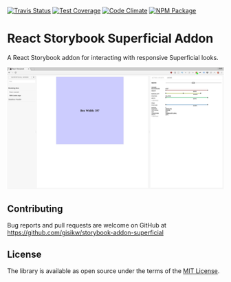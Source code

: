 [![Travis Status][trav_img]][trav_site]
[![Test Coverage][cov_img]][cov_site]
[![Code Climate][code_img]][code_site]
[![NPM Package][npm_img]][npm_site]

# React Storybook Superficial Addon

A React Storybook addon for interacting with responsive Superficial looks.

![React Storybook README addon][screen_url]

## Contributing

Bug reports and pull requests are welcome on GitHub at https://github.com/gisikw/storybook-addon-superficial

## License

The library is available as open source under the terms of the [MIT License](http://opensource.org/licenses/MIT).

[trav_img]: https://api.travis-ci.org/gisikw/storybook-addon-superficial.svg
[trav_site]: https://travis-ci.org/gisikw/storybook-addon-superficial
[cov_img]: https://codeclimate.com/github/gisikw/storybook-addon-superficial/badges/coverage.svg
[cov_site]: https://codeclimate.com/github/gisikw/storybook-addon-superficial/coverage
[code_img]: https://codeclimate.com/github/gisikw/storybook-addon-superficial/badges/gpa.svg
[code_site]: https://codeclimate.com/github/gisikw/storybook-addon-superficial
[npm_img]: https://img.shields.io/npm/v/storybook-addon-superficial.svg
[npm_site]: https://www.npmjs.com/package/storybook-addon-superficial
[screen_url]: .storybook/screenshot.jpg?raw=true
